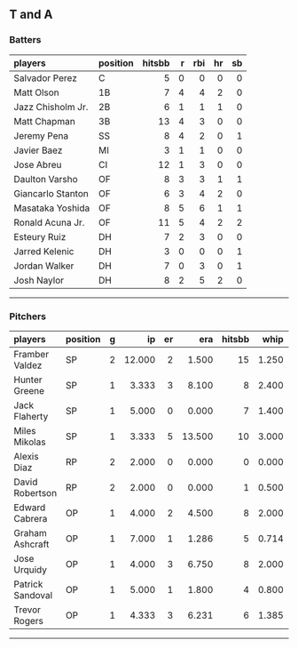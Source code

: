 ## T and A

### Batters

 
|players           |position | hitsbb|  r| rbi| hr| sb| 
|:-----------------|:--------|------:|--:|---:|--:|--:| 
|Salvador Perez    |C        |      5|  0|   0|  0|  0| 
|Matt Olson        |1B       |      7|  4|   4|  2|  0| 
|Jazz Chisholm Jr. |2B       |      6|  1|   1|  1|  0| 
|Matt Chapman      |3B       |     13|  4|   3|  0|  0| 
|Jeremy Pena       |SS       |      8|  4|   2|  0|  1| 
|Javier Baez       |MI       |      3|  1|   1|  0|  0| 
|Jose Abreu        |CI       |     12|  1|   3|  0|  0| 
|Daulton Varsho    |OF       |      8|  3|   3|  1|  1| 
|Giancarlo Stanton |OF       |      6|  3|   4|  2|  0| 
|Masataka Yoshida  |OF       |      8|  5|   6|  1|  1| 
|Ronald Acuna Jr.  |OF       |     11|  5|   4|  2|  2| 
|Esteury Ruiz      |DH       |      7|  2|   3|  0|  0| 
|Jarred Kelenic    |DH       |      3|  0|   0|  0|  1| 
|Jordan Walker     |DH       |      7|  0|   3|  0|  1| 
|Josh Naylor       |DH       |      8|  2|   5|  2|  0| 

* * *

### Pitchers

 
|players          |position |  g|     ip| er|    era| hitsbb|  whip| so|  w| sv| 
|:----------------|:--------|--:|------:|--:|------:|------:|-----:|--:|--:|--:| 
|Framber Valdez   |SP       |  2| 12.000|  2|  1.500|     15| 1.250| 13|  0|  0| 
|Hunter Greene    |SP       |  1|  3.333|  3|  8.100|      8| 2.400|  8|  0|  0| 
|Jack Flaherty    |SP       |  1|  5.000|  0|  0.000|      7| 1.400|  4|  1|  0| 
|Miles Mikolas    |SP       |  1|  3.333|  5| 13.500|     10| 3.000|  6|  0|  0| 
|Alexis Diaz      |RP       |  2|  2.000|  0|  0.000|      0| 0.000|  3|  0|  1| 
|David Robertson  |RP       |  2|  2.000|  0|  0.000|      1| 0.500|  3|  0|  1| 
|Edward Cabrera   |OP       |  1|  4.000|  2|  4.500|      8| 2.000|  2|  0|  0| 
|Graham Ashcraft  |OP       |  1|  7.000|  1|  1.286|      5| 0.714|  6|  1|  0| 
|Jose Urquidy     |OP       |  1|  4.000|  3|  6.750|      8| 2.000|  5|  0|  0| 
|Patrick Sandoval |OP       |  1|  5.000|  1|  1.800|      4| 0.800|  2|  1|  0| 
|Trevor Rogers    |OP       |  1|  4.333|  3|  6.231|      6| 1.385|  4|  0|  0| 


* * *


